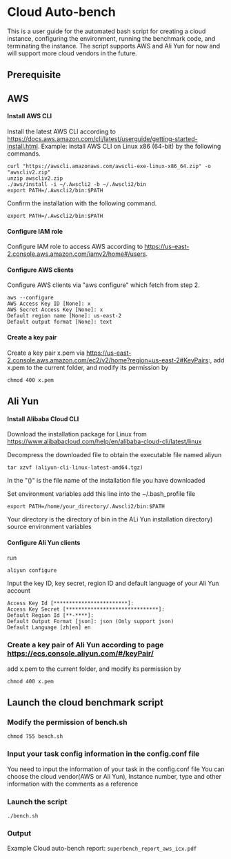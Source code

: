 # Cloud Auto-bench
This is a user guide for the automated bash script for creating a cloud instance, configuring the environment, running the benchmark code, and terminating the instance. The script supports AWS and Ali Yun for now and will support more cloud vendors in the future.

## Prerequisite
## AWS
#### Install AWS CLI
Install the latest AWS CLI according to https://docs.aws.amazon.com/cli/latest/userguide/getting-started-install.html.
Example: install AWS CLI on Linux x86 (64-bit) by the following commands.
```
curl "https://awscli.amazonaws.com/awscli-exe-linux-x86_64.zip" -o "awscliv2.zip"
unzip awscliv2.zip
./aws/install -i ~/.Awscli2 -b ~/.Awscli2/bin
export PATH=/.Awscli2/bin:$PATH
```
Confirm the installation with the following command.
```
export PATH=/.Awscli2/bin:$PATH
```

#### Configure IAM role
Configure IAM role to access AWS according to https://us-east-2.console.aws.amazon.com/iamv2/home#/users.

#### Configure AWS clients
Configure AWS clients via "aws configure" which fetch from step 2.
```
aws --configure
AWS Access Key ID [None]: x
AWS Secret Access Key [None]: x
Default region name [None]: us-east-2
Default output format [None]: text
```

#### Create a key pair
Create a key pair x.pem via https://us-east-2.console.aws.amazon.com/ec2/v2/home?region=us-east-2#KeyPairs:, add x.pem to the current folder, and modify its permission by 
```
chmod 400 x.pem
```

## Ali Yun
#### Install Alibaba Cloud CLI
Download the installation package for Linux from https://www.alibabacloud.com/help/en/alibaba-cloud-cli/latest/linux

Decompress the downloaded file to obtain the executable file named aliyun
```
tar xzvf (aliyun-cli-linux-latest-amd64.tgz) 
```
In the "()" is the file name of the installation file you have downloaded

Set environment variables
add this line into the ~/.bash_profile file
```
export PATH=/home/your_directory/.Awscli2/bin:$PATH  
```

Your directory is the directory of bin in the ALi Yun installation directory)
source environment variables

#### Configure Ali Yun clients
run 
```
aliyun configure
```

Input the key ID, key secret, region ID and default language of your Ali Yun account
```
Access Key Id [************************]:
Access Key Secret [******************************]:
Default Region Id [**-****]:
Default Output Format [json]: json (Only support json)
Default Language [zh|en] en
```

### Create a key pair of Ali Yun according to page https://ecs.console.aliyun.com/#/keyPair/
add x.pem to the current folder, and modify its permission by 
```
chmod 400 x.pem
```

## Launch the cloud benchmark script
### Modify the permission of bench.sh
```
chmod 755 bench.sh
```

### Input your task config information in the config.conf file
You need to input the information of your task in the config.conf file
You can choose the cloud vendor(AWS or Ali Yun), Instance number, type and other information with the comments as a reference

### Launch the script
```
./bench.sh
```

### Output
Example Cloud auto-bench report: ```superbench_report_aws_icx.pdf```
